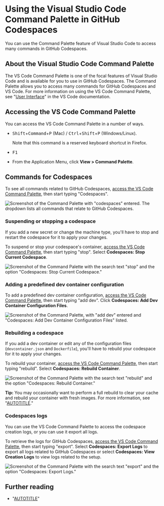 # Using the Visual Studio Code Command Palette in GitHub Codespaces

You can use the Command Palette feature of Visual Studio Code to access many commands in GitHub Codespaces.

## About the Visual Studio Code Command Palette

The VS Code Command Palette is one of the focal features of Visual Studio Code and is available for you to use in GitHub Codespaces. The Command Palette allows you to access many commands for GitHub Codespaces and VS Code. For more information on using the VS Code Command Palette, see "[User Interface](https://code.visualstudio.com/docs/getstarted/userinterface#_command-palette)" in the VS Code documentation.

## Accessing the VS Code Command Palette

You can access the VS Code Command Palette in a number of ways.

- <kbd>Shift</kbd>+<kbd>Command</kbd>+<kbd>P</kbd> (Mac) / <kbd>Ctrl</kbd>+<kbd>Shift</kbd>+<kbd>P</kbd> (Windows/Linux).

  Note that this command is a reserved keyboard shortcut in Firefox.
- <kbd>F1</kbd>
- From the Application Menu, click **View > Command Palette**.

## Commands for Codespaces

To see all commands related to GitHub Codespaces, [access the VS Code Command Palette](#accessing-the-vs-code-command-palette), then start typing "Codespaces".

![Screenshot of the Command Palette with "codespaces" entered. The dropdown lists all commands that relate to GitHub Codespaces.](/assets/images/help/codespaces/codespaces-command-palette.png)

### Suspending or stopping a codespace

If you add a new secret or change the machine type, you'll have to stop and restart the codespace for it to apply your changes.

To suspend or stop your codespace's container, [access the VS Code Command Palette](#accessing-the-vs-code-command-palette), then start typing "stop". Select **Codespaces: Stop Current Codespace**.

![Screenshot of the Command Palette with the search text "stop" and the option "Codespaces: Stop Current Codespace."](/assets/images/help/codespaces/codespaces-stop.png)

### Adding a predefined dev container configuration

To add a predefined dev container configuration, [access the VS Code Command Palette](#accessing-the-vs-code-command-palette), then start typing "add dev". Click **Codespaces: Add Dev Container Configuration Files**.

![Screenshot of the Command Palette, with "add dev" entered and "Codespaces: Add Dev Container Configuration Files" listed.](/assets/images/help/codespaces/add-prebuilt-container-command.png)

### Rebuilding a codespace

If you add a dev container or edit any of the configuration files (`devcontainer.json` and `Dockerfile`), you'll have to rebuild your codespace for it to apply your changes.

To rebuild your container, [access the VS Code Command Palette](#accessing-the-vs-code-command-palette), then start typing "rebuild". Select **Codespaces: Rebuild Container**.

![Screenshot of the Command Palette with the search text "rebuild" and the option "Codespaces: Rebuild Container."](/assets/images/help/codespaces/codespaces-rebuild.png)

<div class="ghd-spotlight ghd-spotlight-tip border rounded-1 my-3 p-3 f5 color-border-accent-emphasis color-bg-accent">

**Tip:** You may occasionally want to perform a full rebuild to clear your cache and rebuild your container with fresh images. For more information, see "[AUTOTITLE](/codespaces/developing-in-codespaces/rebuilding-the-container-in-a-codespace#about-rebuilding-a-container)."

</div>

### Codespaces logs

You can use the VS Code Command Palette to access the codespace creation logs, or you can use it export all logs.

To retrieve the logs for GitHub Codespaces, [access the VS Code Command Palette](#accessing-the-vs-code-command-palette), then start typing "export". Select **Codespaces: Export Logs** to export all logs related to GitHub Codespaces or select **Codespaces: View Creation Logs** to view logs related to the setup.

![Screenshot of the Command Palette with the search text "export" and the option "Codespaces: Export Logs."](/assets/images/help/codespaces/codespaces-logs.png)

## Further reading

- "[AUTOTITLE](/codespaces/developing-in-a-codespace/using-github-codespaces-in-visual-studio-code)"
